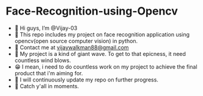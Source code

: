 # Face-Recognition-using-Opencv
- 👋 Hi guys, I’m @Vijay-03
- 🎯 This repo includes my project on face recognition application using opencv(open source computer vision) in python.
- 📧 Contact me at vijaywalkman88@gmail.com
- 🌊 My project is a kind of giant wave. To get to that epicness, it need countless wind blows.
- 😁 I mean, i need to do countless work on my project to achieve the final product that i'm aiming for.
- 🚀 I will continuously update my repo on further progress.
- 👋 Catch y'all in moments.
